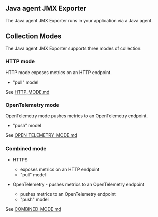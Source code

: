 Java agent JMX Exporter
---

The Java agent JMX Exporter runs in your application via a Java agent.

## Collection Modes

The Java agent JMX Exporter supports three modes of collection:

### HTTP mode

HTTP mode exposes metrics on an HTTP endpoint.

- "pull" model

See [HTTP_MODE.md](HTTP_MODE.md)

### OpenTelemetry mode

OpenTelemetry mode pushes metrics to an OpenTelemetry endpoint.

- "push" model

See [OPEN_TELEMETRY_MODE.md](OPEN_TELEMETRY_MODE.md)

### Combined mode

- HTTPS
  - exposes metrics on an HTTP endpoint
  - "pull" model


- OpenTelemetry - pushes metrics to an OpenTelemetry endpoint
  - pushes metrics to an OpenTelemetry endpoint
  - "push" model

See [COMBINED_MODE.md](COMBINED_MODE.md)
